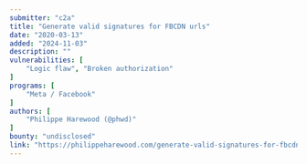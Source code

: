 ```yaml
---
submitter: "c2a"
title: "Generate valid signatures for FBCDN urls"
date: "2020-03-13"
added: "2024-11-03"
description: ""
vulnerabilities: [
    "Logic flaw", "Broken authorization"
]
programs: [
    "Meta / Facebook"
]
authors: [
    "Philippe Harewood (@phwd)"
]
bounty: "undisclosed"
link: "https://philippeharewood.com/generate-valid-signatures-for-fbcdn-urls/"
---
```




